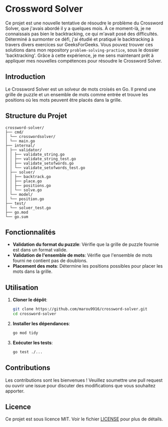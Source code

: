 # Crossword Solver
Ce projet est une nouvelle tentative de résoudre le problème du Crossword Solver, que j'avais abordé il y a quelques mois. À ce moment-là, je ne connaissais pas bien le backtracking, ce qui m'avait posé des difficultés. Déterminé à surmonter ce défi, j'ai étudié et pratiqué le backtracking à travers divers exercices sur GeeksForGeeks. Vous pouvez trouver ces solutions dans mon repository `problem-solving-practice`, sous le dossier 'backtracking'. Grâce à cette expérience, je me sens maintenant prêt à appliquer mes nouvelles compétences pour résoudre le Crossword Solver.

## Introduction

Le Crossword Solver est un solveur de mots croisés en Go. Il prend une grille de puzzle et un ensemble de mots comme entrée et trouve les positions où les mots peuvent être placés dans la grille.

## Structure du Projet
```
crossword-solver/
├── cmd/
│ └── crosswordsolver/
│ └── main.go
├── internal/
│ ├── validator/
│ │ ├── validate_string.go
│ │ ├── validate_string_test.go
│ │ ├── validate_setofwords.go
│ │ └── validate_setofwords_test.go
│ ├── solver/
│ │ ├── backtrack.go
│ │ ├── place.go
│ │ ├── positions.go
│ │ └── solve.go
│ └── model/
│ └── position.go
├── test/
│ └── solver_test.go
├── go.mod
└── go.sum
```

## Fonctionnalités

- **Validation du format du puzzle**: Vérifie que la grille de puzzle fournie est dans un format valide.
- **Validation de l'ensemble de mots**: Vérifie que l'ensemble de mots fourni ne contient pas de doublons.
- **Placement des mots**: Détermine les positions possibles pour placer les mots dans la grille.

## Utilisation

1. **Cloner le dépôt**:

    ```bash
    git clone https://github.com/marou9916/crossword-solver.git
    cd crossword-solver
    ```

2. **Installer les dépendances**:

    ```bash
    go mod tidy
    ```

3. **Exécuter les tests**:

    ```bash
    go test ./...
    ```

## Contributions

Les contributions sont les bienvenues ! Veuillez soumettre une pull request ou ouvrir une issue pour discuter des modifications que vous souhaitez apporter.

## Licence

Ce projet est sous licence MIT. Voir le fichier [LICENSE](LICENSE) pour plus de détails.



